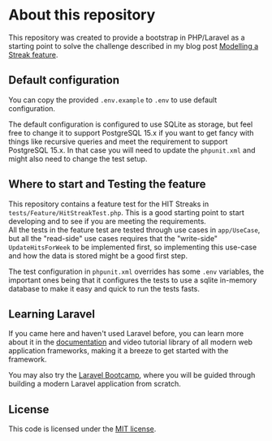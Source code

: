 # About this repository

This repository was created to provide a bootstrap in PHP/Laravel
as a starting point to solve the challenge described in my blog post 
[Modelling a Streak feature](https://bootstrapped.tech/modelling-a-streak-feature).


## Default configuration
You can copy the provided `.env.example` to `.env` to use default configuration.

The default configuration is configured to use SQLite as storage, but feel free to change it to support PostgreSQL 15.x if you want to get fancy with things like
recursive queries and meet the requirement to support PostgreSQL 15.x.
In that case you will need to update the `phpunit.xml` and might also need to change the test setup. 

## Where to start and Testing the feature
This repository contains a feature test for the HIT Streaks in `tests/Feature/HitStreakTest.php`.
This is a good starting point to start developing and to see if you are meeting the requirements.  
All the tests in the feature test are tested through use cases in `app/UseCase`,
but all the "read-side" use cases requires that the "write-side" `UpdateHitsForWeek` to be implemented first,
so implementing this use-case and how the data is stored might be a good first step.

The test configuration in `phpunit.xml` overrides has some `.env` variables,
the important ones being that it configures the tests to use a sqlite in-memory database to make it
easy and quick to run the tests fasts.

## Learning Laravel

If you came here and haven't used Laravel before, you can learn more about it in the
[documentation](https://laravel.com/docs) and video tutorial library of all modern web application frameworks, 
making it a breeze to get started with the framework.

You may also try the [Laravel Bootcamp](https://bootcamp.laravel.com), where you will be guided through building a modern Laravel application 
from scratch.

## License

This code is licensed under the [MIT license](https://opensource.org/licenses/MIT).
